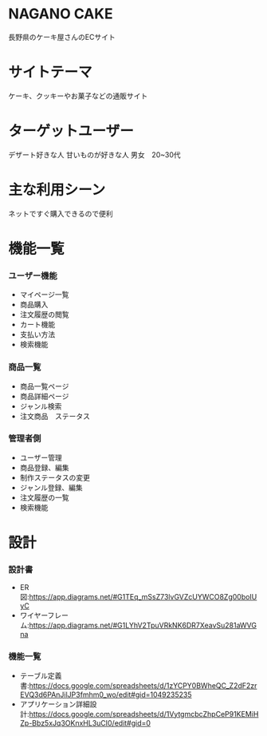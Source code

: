 # NAGANO CAKE
長野県のケーキ屋さんのECサイト
# サイトテーマ
ケーキ、クッキーやお菓子などの通販サイト
# ターゲットユーザー
デザート好きな人
甘いものが好きな人
男女　20~30代
# 主な利用シーン
ネットですぐ購入できるので便利
# 機能一覧
### ユーザー機能
- マイページ一覧
- 商品購入
- 注文履歴の閲覧
- カート機能
- 支払い方法
- 検索機能
### 商品一覧
- 商品一覧ページ
- 商品詳細ページ
- ジャンル検索
- 注文商品　ステータス
### 管理者側
- ユーザー管理
- 商品登録、編集
- 制作ステータスの変更
- ジャンル登録、編集
- 注文履歴の一覧
- 検索機能
# 設計
### 設計書
- ER図:https://app.diagrams.net/#G1TEq_mSsZ73lvGVZcUYWCO8Zg00boIUyC
- ワイヤーフレーム:https://app.diagrams.net/#G1LYhV2TpuVRkNK6DR7XeavSu281aWVGna
### 機能一覧
- テーブル定義書:https://docs.google.com/spreadsheets/d/1zYCPY0BWheQC_Z2dF2zrEVQ3d6PAnJilJP3fmhm0_wo/edit#gid=1049235235
- アプリケーション詳細設計:https://docs.google.com/spreadsheets/d/1VytgmcbcZhpCeP91KEMiHZp-Bbz5xJq3OKnxHL3uCI0/edit#gid=0


